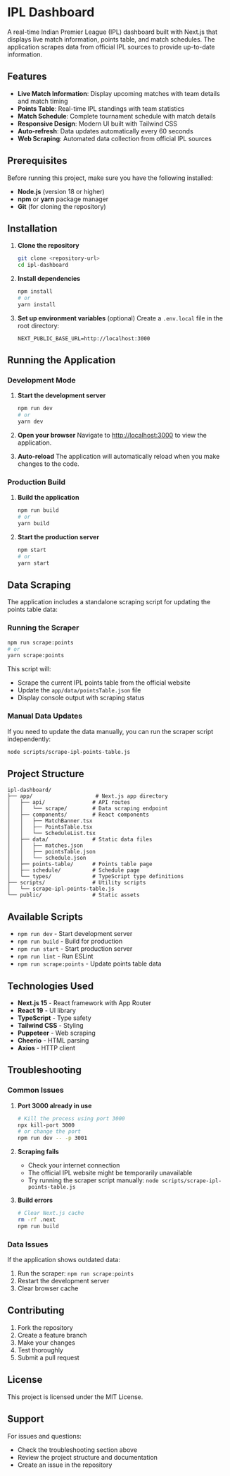 # IPL Dashboard

A real-time Indian Premier League (IPL) dashboard built with Next.js that displays live match information, points table, and match schedules. The application scrapes data from official IPL sources to provide up-to-date information.

## Features

- **Live Match Information**: Display upcoming matches with team details and match timing
- **Points Table**: Real-time IPL standings with team statistics
- **Match Schedule**: Complete tournament schedule with match details
- **Responsive Design**: Modern UI built with Tailwind CSS
- **Auto-refresh**: Data updates automatically every 60 seconds
- **Web Scraping**: Automated data collection from official IPL sources

## Prerequisites

Before running this project, make sure you have the following installed:

- **Node.js** (version 18 or higher)
- **npm** or **yarn** package manager
- **Git** (for cloning the repository)

## Installation

1. **Clone the repository**

   ```bash
   git clone <repository-url>
   cd ipl-dashboard
   ```

2. **Install dependencies**

   ```bash
   npm install
   # or
   yarn install
   ```

3. **Set up environment variables** (optional)
   Create a `.env.local` file in the root directory:
   ```env
   NEXT_PUBLIC_BASE_URL=http://localhost:3000
   ```

## Running the Application

### Development Mode

1. **Start the development server**

   ```bash
   npm run dev
   # or
   yarn dev
   ```

2. **Open your browser**
   Navigate to [http://localhost:3000](http://localhost:3000) to view the application.

3. **Auto-reload**
   The application will automatically reload when you make changes to the code.

### Production Build

1. **Build the application**

   ```bash
   npm run build
   # or
   yarn build
   ```

2. **Start the production server**
   ```bash
   npm start
   # or
   yarn start
   ```

## Data Scraping

The application includes a standalone scraping script for updating the points table data:

### Running the Scraper

```bash
npm run scrape:points
# or
yarn scrape:points
```

This script will:

- Scrape the current IPL points table from the official website
- Update the `app/data/pointsTable.json` file
- Display console output with scraping status

### Manual Data Updates

If you need to update the data manually, you can run the scraper script independently:

```bash
node scripts/scrape-ipl-points-table.js
```

## Project Structure

```
ipl-dashboard/
├── app/                    # Next.js app directory
│   ├── api/               # API routes
│   │   └── scrape/        # Data scraping endpoint
│   ├── components/        # React components
│   │   ├── MatchBanner.tsx
│   │   ├── PointsTable.tsx
│   │   └── ScheduleList.tsx
│   ├── data/              # Static data files
│   │   ├── matches.json
│   │   ├── pointsTable.json
│   │   └── schedule.json
│   ├── points-table/      # Points table page
│   ├── schedule/          # Schedule page
│   └── types/             # TypeScript type definitions
├── scripts/               # Utility scripts
│   └── scrape-ipl-points-table.js
└── public/                # Static assets
```

## Available Scripts

- `npm run dev` - Start development server
- `npm run build` - Build for production
- `npm run start` - Start production server
- `npm run lint` - Run ESLint
- `npm run scrape:points` - Update points table data

## Technologies Used

- **Next.js 15** - React framework with App Router
- **React 19** - UI library
- **TypeScript** - Type safety
- **Tailwind CSS** - Styling
- **Puppeteer** - Web scraping
- **Cheerio** - HTML parsing
- **Axios** - HTTP client

## Troubleshooting

### Common Issues

1. **Port 3000 already in use**

   ```bash
   # Kill the process using port 3000
   npx kill-port 3000
   # or change the port
   npm run dev -- -p 3001
   ```

2. **Scraping fails**

   - Check your internet connection
   - The official IPL website might be temporarily unavailable
   - Try running the scraper script manually: `node scripts/scrape-ipl-points-table.js`

3. **Build errors**
   ```bash
   # Clear Next.js cache
   rm -rf .next
   npm run build
   ```

### Data Issues

If the application shows outdated data:

1. Run the scraper: `npm run scrape:points`
2. Restart the development server
3. Clear browser cache

## Contributing

1. Fork the repository
2. Create a feature branch
3. Make your changes
4. Test thoroughly
5. Submit a pull request

## License

This project is licensed under the MIT License.

## Support

For issues and questions:

- Check the troubleshooting section above
- Review the project structure and documentation
- Create an issue in the repository
